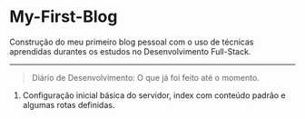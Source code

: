# My-First-Blog
Construção do meu primeiro blog pessoal com o uso de técnicas aprendidas durantes os estudos no Desenvolvimento Full-Stack.
______
>Diário de Desenvolvimento: O que já foi feito até o momento.
1. Configuração inicial básica do servidor, index com conteúdo padrão e algumas rotas definidas.

